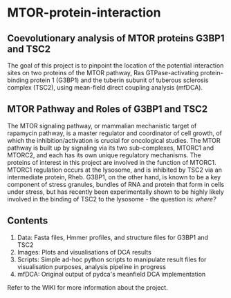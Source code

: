 # MTOR-protein-interaction
## Coevolutionary analysis of MTOR proteins G3BP1 and TSC2

The goal of this project is to pinpoint the location of the potential interaction sites on two proteins of the MTOR pathway, Ras GTPase-activating protein-binding protein 1 (G3BP1) and the tuberin subunit of tuberous sclerosis complex (TSC2), using mean-field direct coupling analysis (mfDCA). 

## MTOR Pathway and Roles of G3BP1 and TSC2
The MTOR signaling pathway, or mammalian  mechanistic target of rapamycin pathway, is a master regulator and coordinator of cell growth, of which the inhibition/activation is crucial for oncological studies. The MTOR pathway is built up by signaling via its two sub-complexes, MTORC1 and MTORC2, and each has its own unique regulatory mechanisms. The proteins of interest in this project are involved in the function of MTORC1. MTORC1 regulation occurs at the lysosome, and is inhibited by TSC2 via an intermediate protein, Rheb. G3BP1, on the other hand, is known to be a key component of stress granules, bundles of RNA and protein that form in cells under stress, but has recently been experimentally shown to be highly likely involved in the binding of TSC2 to the lysosome - the question is: *where?*  

## Contents

1. Data: Fasta files, Hmmer profiles, and structure files for G3BP1 and TSC2
2. Images: Plots and visualisations of DCA results
3. Scripts: Simple ad-hoc python scripts to manipulate result files for visualisation purposes, analysis pipeline in progress
4. mfDCA: Original output of pydca's meanfield DCA implementation

Refer to the WIKI for more information about the project.

